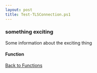 ```yaml
---
layout: post
title: Test-TLSConnection.ps1
---
```


### something exciting

Some information about the exciting thing

#### Function

<script src="https://gist-it.appspot.com/github.com/BanterBoy/scripts-blog/blob/master/PowerShell/functions/Test-TLSConnection.ps1" crossorigin="anonymous"></script>

<a href="/menu/_pages/functions.html">Back to Functions</a>
